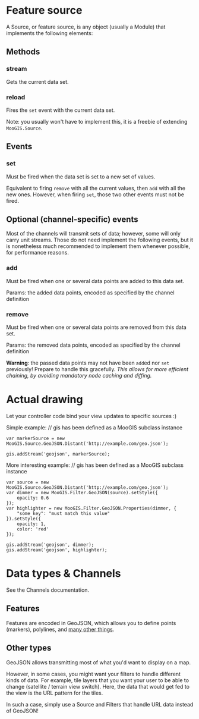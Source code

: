 Feature source
==============

A Source, or feature source, is any object (usually a Module) that implements the following elements:

Methods
-------

### stream ###

Gets the current data set.

### reload ###

Fires the `set` event with the current data set.

Note: you usually won't have to implement this, it is a freebie of extending `MooGIS.Source`.

Events
------

### set ###

Must be fired when the data set is set to a new set of values.

Equivalent to firing `remove` with all the current values, then `add` with all the new ones. However, when firing `set`, those two other events must not be fired.

Optional (channel-specific) events
----------------------------------

Most of the channels will transmit sets of data; however, some will only carry unit streams. Those do not need implement the following events, but it is nonetheless much recommended to implement them whenever possible, for performance reasons.

### add ###

Must be fired when one or several data points are added to this data set.

Params: the added data points, encoded as specified by the channel definition

### remove ###

Must be fired when one or several data points are removed from this data set.

Params: the removed data points, encoded as specified by the channel definition

**Warning**: the passed data points may not have been `add`ed nor `set` previously! Prepare to handle this gracefully.
_This allows for more efficient chaining, by avoiding mandatory node caching and diffing._

Actual drawing
==============

Let your controller code bind your view updates to specific sources  :)

Simple example:
	// gis has been defined as a MooGIS subclass instance
	
	var markerSource = new MooGIS.Source.GeoJSON.Distant('http://example.com/geo.json');
	
	gis.addStream('geojson', markerSource);

More interesting example:
	// gis has been defined as a MooGIS subclass instance
	
	var source = new MooGIS.Source.GeoJSON.Distant('http://example.com/geo.json');
	var dimmer = new MooGIS.Filter.GeoJSON(source).setStyle({
		opacity: 0.6
	});
	var highlighter = new MooGIS.Filter.GeoJSON.Properties(dimmer, {
		"some key": "must match this value"
	}).setStyle({
		opacity: 1,
		color: 'red'
	});
	
	gis.addStream('geojson', dimmer);
	gis.addStream('geojson', highlighter);
	

Data types & Channels
=====================

See the Channels documentation.

Features
--------

Features are encoded in GeoJSON, which allows you to define points (markers), polylines, and [many other things](http://geojson.org/geojson-spec.html#geometry-objects).

Other types
-----------

GeoJSON allows transmitting most of what you'd want to display on a map.

However, in some cases, you might want your filters to handle different kinds of data. For example, tile layers that you want your user to be able to change (satellite / terrain view switch). Here, the data that would get fed to the view is the URL pattern for the tiles.

In such a case, simply use a Source and Filters that handle URL data instead of GeoJSON!

